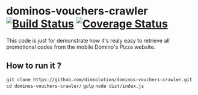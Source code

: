 # dominos-vouchers-crawler [![Build Status](https://travis-ci.org/rimiti/dominos-vouchers-crawler.svg?branch=master)](https://travis-ci.org/rimiti/dominos-vouchers-crawler) [![Coverage Status](https://coveralls.io/repos/github/rimiti/dominos-vouchers-crawler/badge.svg?branch=master)](https://coveralls.io/github/rimiti/dominos-vouchers-crawler?branch=master)  

This code is just for demonstrate how it's realy easy to retrieve 
all promotional codes from the mobile Domino's Pizza website.

## How to run it ?

`git clone https://github.com/dimsolution/dominos-vouchers-crawler.git`
`cd dominos-vouchers-crawler/`
`gulp`
`node dist/index.js`
